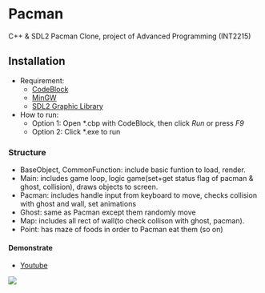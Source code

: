 # Pacman
C++ & SDL2 Pacman Clone, project of Advanced Programming (INT2215)

## Installation
- Requirement:
  * [CodeBlock](https://sourceforge.net/projects/codeblocks/)
  * [MinGW](https://sourceforge.net/projects/mingw-w64/files/Toolchains%20targetting%20Win32/Personal%20Builds/mingw-builds/installer/mingw-w64-install.exe/download)
  * [SDL2 Graphic Library](https://www.libsdl.org/)
- How to run:
  * Option 1: Open *.cbp with CodeBlock, then click *Run* or press *F9*
  * Option 2: Click *.exe to run

### Structure
- BaseObject, CommonFunction: include basic funtion to load, render.
- Main: includes game loop, logic game(set+get status flag of pacman & ghost, collision), draws objects to screen.
- Pacman: includes handle input from keyboard to move, checks collision with ghost and wall, set animations
- Ghost: same as Pacman except them randomly move
- Map: includes all rect of wall(to check collison with ghost, pacman).
- Point: has maze of foods in order to Pacman eat them
(so on)

#### Demonstrate
- [Youtube]()

<img src="https://imgur.com/QxsvuvW">
